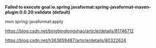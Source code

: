  
 **Failed to execute goal io.spring.javaformat:spring-javaformat-maven-plugin:0.0.20:validate (default)**
 
 
 mvn spring-javaformat:apply



 https://blog.csdn.net/bingbinglongshao/article/details/81746712



 https://blog.csdn.net/h363659487/article/details/80322624